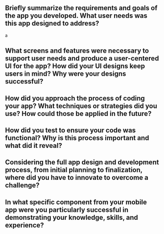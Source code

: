 <H2>Briefly summarize the requirements and goals of the app you developed. What user needs was this app designed to address?</H2>
a
<H2>What screens and features were necessary to support user needs and produce a user-centered UI for the app? How did your UI designs keep users in mind? Why were your designs successful?</H2>
  
<H2>How did you approach the process of coding your app? What techniques or strategies did you use? How could those be applied in the future?</H2>
  
<H2>How did you test to ensure your code was functional? Why is this process important and what did it reveal?</H2>
  
<H2>Considering the full app design and development process, from initial planning to finalization, where did you have to innovate to overcome a challenge?</H2>
  
<H2>In what specific component from your mobile app were you particularly successful in demonstrating your knowledge, skills, and experience?</H2>
